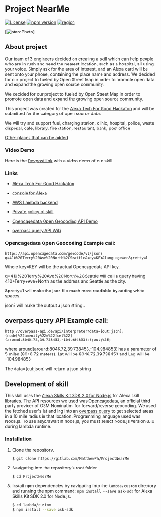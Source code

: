 # Project NearMe
[![License](https://img.shields.io/badge/License-Apache%202.0-blue.svg)](https://opensource.org/licenses/Apache-2.0)
[![npm version](https://badge.fury.io/js/npm.svg)](https://badge.fury.io/js/npm)
[![region](https://img.shields.io/badge/Region-US%2C%20UK%2C%20CA-green.svg)](https://img.shields.io/badge/Region-US%2C%20UK%2C%20CA-green.svg)

[![storePhoto](https://gitlab.com/MatthewPh/ProjectNearMe/raw/master/alexaStore.png)]

## About project 
Our team of 3 engineers decided on creating a skill which can help people who 
are in rush and need the nearest location, such as a hospital, all using your voice. Simply ask for the area of interest,
and an Alexa card will be sent onto your phone, containing the place name and address.
We decided for our project to fueled by Open Street Map in order to promote open data and expand the growing open source community.

We decided for our project to fueled by Open Street Map in order to promote open data and expand the growing open source community.

This project was created for the [Alexa Tech For Good Hackaton](https://alexatechforgood.devpost.com/)
and will be submitted for the category of open source data.

We will try and support 
fuel,
charging station,
clinic,
hospital,
police,
waste disposal,
cafe,
library,
fire station,
restaurant,
bank,
post office

[Other places that can be added](https://wiki.openstreetmap.org/wiki/Key:amenity)

### Video Demo
Here is the [Devpost link](https://devpost.com/software/test-ja56sd) with a video demo of our skill.

### Links 
* [Alexa Tech For Good Hackaton](https://alexatechforgood.devpost.com/)
* [console for Alexa](https://developer.amazon.com/alexa/console/ask_)
* [AWS Lambda backend](https://console.aws.amazon.com/lambda/home?region=us-east-1#/functions)
* [Private policy of skill](https://sites.google.com/view/projectnearme/home)

* [Opencagedata Open Geocoding API Demo](https://opencagedata.com/demo)
* [overpass query API Wiki](https://wiki.openstreetmap.org/wiki/Overpass_API/Overpass_API_by_Example)


### Opencagedata Open Geocoding Example call:
``` https://api.opencagedata.com/geocode/v1/json?q=410%20Terry%20Ave%20North%2CSeattle&key=KEY&language=en&pretty=1 ``` 

Where key=KEY will be the actual Opencagedata API key.

q=410%20Terry%20Ave%20North%2CSeattle will call a query having 410+Terry+Ave+North as the address and Seattle as the city.

&pretty=1 will make the json file much more readiable by adding white spaces.

json? will make the output a json string..

## overpass query API Example call:
``` http://overpass-api.de/api/interpreter?data=[out:json];(node[%22amenity%22=%22fuel%22](around:8046.72,39.738453,-104.984853););out;%3E; ``` 

where around(around:8046.72,39.738453,-104.984853) has a parameter of 5 miles (8046.72 meters). 
Lat will be 8046.72,39.738453 and Lng will be -104.984853

The data=[out:json] will return a json string

## Development of skill
This skill uses the [Alexa Skills Kit SDK 2.0 for Node.js](https://github.com/alexa/alexa-skills-kit-sdk-for-nodejs) for Alexa skill libraries.
The API resources we used was [Opencagedata](https://opencagedata.com/demo), an official third party provider of OSM Nominatim, for forward/reverse geocoding.
We used the fetched user's lat and lng into an [overpass query](https://wiki.openstreetmap.org/wiki/Overpass_API/Overpass_API_by_Example) to get selected areas in a 10 mile radius in that location.
Programming language used was Node.js. To use asyc/await in node.js, you must select Node.js version 8.10 during lambda runtime.

### Installation
1. Clone the repository.

	```bash
	$ git clone https://gitlab.com/MatthewPh/ProjectNearMe
	```

2. Navigating into the repository's root folder.

	```bash
	$ cd ProjectNearMe
	```

3. Install npm dependencies by navigating into the `lambda/custom` directory and running the npm command: `npm install --save ask-sdk` for Alexa Skills Kit SDK 2.0 for Node.js.

	```bash
	$ cd lambda/custom
	$ npm install --save ask-sdk
	```
